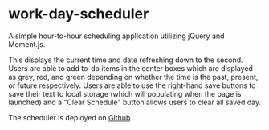 # work-day-scheduler
A simple hour-to-hour scheduling application utilizing jQuery and Moment.js.

This displays the current time and date refreshing down to the second. Users are able to add to-do items in the center boxes which are displayed as grey, red, and green depending on whether the time is the past, present, or future respectively. Users are able to use the right-hand save buttons to save their text to local storage (which will populating when the page is launched) and a "Clear Schedule" button allows users to clear all saved day.




The scheduler is deployed on [Github](https://mfrancisco9.github.io/work-day-scheduler/)